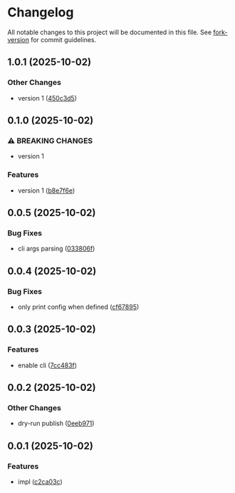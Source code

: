 # Changelog

All notable changes to this project will be documented in this file. See
[fork-version](https://github.com/eglavin/fork-version) for commit guidelines.

## 1.0.1 (2025-10-02)

### Other Changes

- version 1
  ([450c3d5](https://github.com/hugojosefson/svg2png/commit/450c3d5c356e8b65c582ce6386847d1fe9c6fa64))

## 0.1.0 (2025-10-02)

### ⚠ BREAKING CHANGES

- version 1

### Features

- version 1
  ([b8e7f6e](https://github.com/hugojosefson/svg2png/commit/b8e7f6e759ea8f6c3dcf39205ced155f1f42f2e0))

## 0.0.5 (2025-10-02)

### Bug Fixes

- cli args parsing
  ([033806f](https://github.com/hugojosefson/svg2png/commit/033806f79f3abd8f767e0c0d94e31b6a47a7953f))

## 0.0.4 (2025-10-02)

### Bug Fixes

- only print config when defined
  ([cf67895](https://github.com/hugojosefson/svg2png/commit/cf6789509ae92bc046e440b4f04eab42d84ddfc4))

## 0.0.3 (2025-10-02)

### Features

- enable cli
  ([7cc483f](https://github.com/hugojosefson/svg2png/commit/7cc483f0e6a3d05a861c7d7436bccf5d9dd252b3))

## 0.0.2 (2025-10-02)

### Other Changes

- dry-run publish
  ([0eeb971](https://github.com/hugojosefson/svg2png/commit/0eeb971a98ee1d109b2a15decc9f93a463009975))

## 0.0.1 (2025-10-02)

### Features

- impl
  ([c2ca03c](https://github.com/hugojosefson/resvg-deno/commit/c2ca03c2f0b778df1edf93721516bbe6dd1d28f3))
